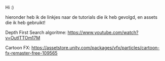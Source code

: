 Hi :)

hieronder heb ik de linkjes naar de tutorials die ik heb gevolgd, en assets die ik heb gebruikt!

Depth First Search algoritme:
https://www.youtube.com/watch?v=OutlTTOm17M

Cartoon FX:
https://assetstore.unity.com/packages/vfx/particles/cartoon-fx-remaster-free-109565

